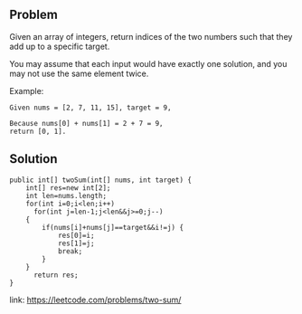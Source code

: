 ## Problem

Given an array of integers, return indices of the two numbers such that they add up to a specific target.

You may assume that each input would have exactly one solution, and you may not use the same element twice.

Example:
```
Given nums = [2, 7, 11, 15], target = 9,

Because nums[0] + nums[1] = 2 + 7 = 9,
return [0, 1].
```

## Solution
```
public int[] twoSum(int[] nums, int target) {
    int[] res=new int[2];
    int len=nums.length;
    for(int i=0;i<len;i++)
      for(int j=len-1;j<len&&j>=0;j--)
    {
        if(nums[i]+nums[j]==target&&i!=j) {
            res[0]=i;
            res[1]=j;
            break;
        }
    }
      return res;
}
```

link: https://leetcode.com/problems/two-sum/

